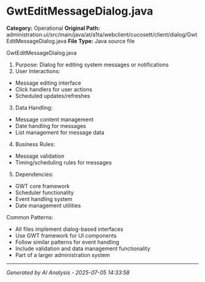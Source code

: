 # GwtEditMessageDialog.java

**Category:** Operational
**Original Path:** administration.ui/src/main/java/at/a1ta/webclient/cucosett/client/dialog/GwtEditMessageDialog.java
**File Type:** Java source file

GwtEditMessageDialog.java
1. Purpose: Dialog for editing system messages or notifications
2. User Interactions:
- Message editing interface
- Click handlers for user actions
- Scheduled updates/refreshes
3. Data Handling:
- Message content management
- Date handling for messages
- List management for message data
4. Business Rules:
- Message validation
- Timing/scheduling rules for messages
5. Dependencies:
- GWT core framework
- Scheduler functionality
- Event handling system
- Date management utilities

Common Patterns:
- All files implement dialog-based interfaces
- Use GWT framework for UI components
- Follow similar patterns for event handling
- Include validation and data management functionality
- Part of a larger administration system

---
*Generated by AI Analysis - 2025-07-05 14:33:58*
